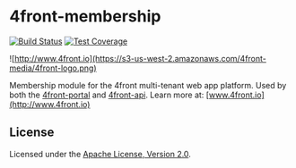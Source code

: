 # 4front-membership

<!-- [![NPM Version][npm-image]][npm-url]
[![NPM Downloads][downloads-image]][downloads-url]
-->
[![Build Status][travis-image]][travis-url]
[![Test Coverage][coveralls-image]][coveralls-url]

![http://www.4front.io](https://s3-us-west-2.amazonaws.com/4front-media/4front-logo.png)

Membership module for the 4front multi-tenant web app platform. Used by both the [4front-portal](http://4front.io/docs/portal.html) and [4front-api](http://4front.io/docs/api.html). Learn more at: [www.4front.io](http://www.4front.io)

## License
Licensed under the [Apache License, Version 2.0](http://www.apache.org/licenses/LICENSE-2.0.html).

<!-- [npm-image]: https://img.shields.io/npm/v/4front-membership.svg?style=flat
[npm-url]: https://npmjs.org/package/4front-membership
-->
[travis-image]: https://img.shields.io/travis/4front/membership.svg?style=flat
[travis-url]: https://travis-ci.org/4front/membership
[coveralls-image]: https://img.shields.io/coveralls/4front/membership.svg?style=flat
[coveralls-url]: https://coveralls.io/r/4front/login?branch=master
<!--
[downloads-image]: https://img.shields.io/npm/dm/4front-membership.svg?style=flat
[downloads-url]: https://npmjs.org/package/4front-membership -->
